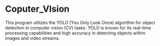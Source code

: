 # Coputer_VIsion
This program utilizes the YOLO (You Only Look Once) algorithm for object detection in computer vision (CV) tasks. YOLO is known for its real-time processing capabilities and high accuracy in detecting objects within images and video streams.
